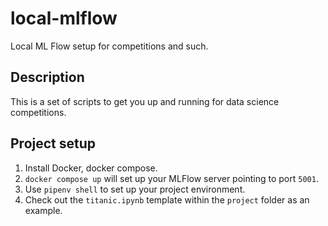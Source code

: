# local-mlflow
Local ML Flow setup for competitions and such.

## Description
This is a set of scripts to get you up and running for data science competitions.

## Project setup
1. Install Docker, docker compose.
2. `docker compose up` will set up your MLFlow server pointing to port `5001`.
3. Use `pipenv shell` to set up your project environment.
4. Check out the `titanic.ipynb` template within the `project` folder as an example.
